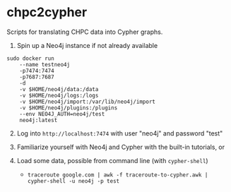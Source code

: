 # chpc2cypher

Scripts for translating CHPC data into Cypher graphs.

1. Spin up a Neo4j instance if not already available
```
sudo docker run
    --name testneo4j
    -p7474:7474
    -p7687:7687
    -d
    -v $HOME/neo4j/data:/data
    -v $HOME/neo4j/logs:/logs
    -v $HOME/neo4j/import:/var/lib/neo4j/import
    -v $HOME/neo4j/plugins:/plugins
    --env NEO4J_AUTH=neo4j/test
    neo4j:latest
```

2. Log into `http://localhost:7474` with user "neo4j" and password "test"

3. Familiarize yourself with Neo4j and Cypher with the built-in tutorials, or

4. Load some data, possible from command line (with `cypher-shell`)

    * `traceroute google.com | awk -f traceroute-to-cypher.awk | cypher-shell -u neo4j -p test`

